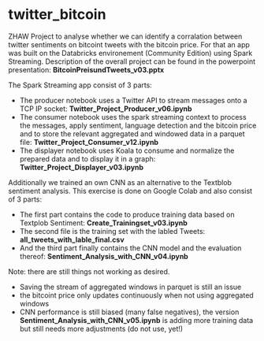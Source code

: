 # twitter_bitcoin

ZHAW Project to analyse whether we can identify a corralation between twitter sentiments on bitcoint tweets with the bitcoin price. For that an app was built on the Databricks environement (Community Edition) using Spark Streaming. Description of the overall project can be found in the powerpoint presentation: **BitcoinPreisundTweets_v03.pptx**

The Spark Streaming app consist of 3 parts:
* The producer notebook uses a Twitter API to stream messages onto a TCP IP socket: **Twitter_Project_Producer_v06.ipynb**
* The consumer notebook uses the spark streaming context to process the messages, apply sentiment, language detection and the bitcoin price and to store the relevant aggregated and windowed data in a parquet file: **Twitter_Project_Consumer_v12.ipynb**
* The displayer notebook uses Koala to consume and normalize the prepared data and to display it in a graph: **Twitter_Project_Displayer_v03.ipynb** 

Additionally we trained an own CNN as an alternative to the Textblob sentiment analysis. This exercise is done on Google Colab and also consist of 3 parts:
* The first part contains the code to produce training data based on Textplob Sentiment: **Create_Trainingset_v03.ipynb** 
* The second file is the training set with the labled Tweets: **all_tweets_with_lable_final.csv**
* And the third part finally contains the CNN model and the evaluation thereof: **Sentiment_Analysis_with_CNN_v04.ipynb** 

Note: there are still things not working as desired. 
* Saving the stream of aggregated windows in parquet is still an issue
* the bitcoint price only updates continuously when not using aggregated windows
* CNN performance is still biased (many false negatives), the version **Sentiment_Analysis_with_CNN_v05.ipynb** is adding more training data but still needs more adjustments (do not use, yet!)


